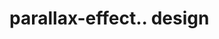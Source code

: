 # parallax-effect.. design                                                                                                                                                                                                                                     
                                     

